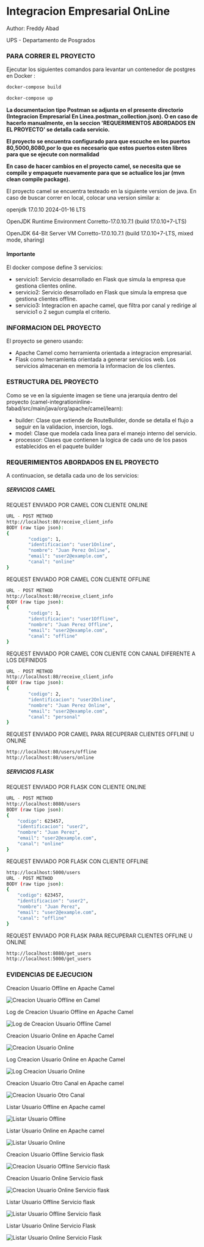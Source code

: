 # Integracion Empresarial OnLine
Author: Freddy Abad

UPS - Departamento de Posgrados

### PARA CORRER EL PROYECTO

Ejecutar los siguientes comandos para levantar un contenedor de postgres en Docker :
```bash
docker-compose build

docker-compose up 
```
**La documentacion tipo Postman se adjunta en el presente directorio (Integracion Empresarial En Linea.postman_collection.json). O en caso de hacerlo manualmente, en la seccion 'REQUERIMIENTOS ABORDADOS EN EL PROYECTO'  se detalla cada servicio.**

**El proyecto se encuentra configurado para que escuche en los puertos 80,5000,8080,por lo que es necesario que estos puertos esten libres para que se ejecute con normalidad**

**En caso de hacer cambios en el proyecto camel, se necesita que se compile y empaquete nuevamente para que se actualice los jar (mvn clean compile package).**

El proyecto camel se encuentra testeado en la siguiente version de java. En caso de buscar correr en local, colocar una version similar a: 

openjdk 17.0.10 2024-01-16 LTS

OpenJDK Runtime Environment Corretto-17.0.10.7.1 (build 17.0.10+7-LTS)

OpenJDK 64-Bit Server VM Corretto-17.0.10.7.1 (build 17.0.10+7-LTS, mixed mode, sharing)

#### Importante 
El docker compose define 3 servicios:
- servicio1: Servicio desarrollado en Flask que simula la empresa que gestiona clientes online.
- servicio2: Servicio desarrollado en Flask que simula la empresa que gestiona clientes offline.
- servicio3: Integracion en apache camel, que filtra por canal y redirige al servicio1 o 2 segun cumpla el criterio.


### INFORMACION DEL PROYECTO

El proyecto se genero usando:
- Apache Camel como herramienta orientada a integracion empresarial.
- Flask como herramienta orientada a generar servicios web. Los servicios almacenan en memoria la informacion de los clientes.

### ESTRUCTURA DEL PROYECTO
Como se ve en la siguiente imagen se tiene una jerarquia dentro del proyecto (camel-integrationinline-fabad/src/main/java/org/apache/camel/learn):

- builder: Clase que extiende de RouteBuilder, donde se detalla el flujo a seguir en la validacion, insercion, logs.
- model: Clase que modela cada linea para el manejo interno del servicio.
- processor: Clases que contienen la logica de cada uno de los pasos establecidos en el paquete builder


### REQUERIMIENTOS ABORDADOS EN EL PROYECTO

A continuacion, se detalla cada uno de los servicios:

##### SERVICIOS CAMEL

REQUEST ENVIADO POR CAMEL CON CLIENTE ONLINE
```bash
URL - POST METHOD
http://localhost:80/receive_client_info
BODY (raw tipo json):
{
        "codigo": 1,
        "identificacion": "user1Online",
        "nombre": "Juan Perez Online",
        "email": "user2@example.com",
        "canal": "online"
}
```
REQUEST ENVIADO POR CAMEL CON CLIENTE OFFLINE
```bash
URL - POST METHOD
http://localhost:80/receive_client_info
BODY (raw tipo json):
{
        "codigo": 1,
        "identificacion": "user1Offline",
        "nombre": "Juan Perez Offline",
        "email": "user2@example.com",
        "canal": "offline"
}
```
REQUEST ENVIADO POR CAMEL CON CLIENTE CON CANAL DIFERENTE A LOS DEFINIDOS
```bash
URL - POST METHOD
http://localhost:80/receive_client_info
BODY (raw tipo json):
{
        "codigo": 2,
        "identificacion": "user2Online",
        "nombre": "Juan Perez Online",
        "email": "user2@example.com",
        "canal": "personal"
}
```
REQUEST ENVIADO POR CAMEL PARA RECUPERAR CLIENTES OFFLINE U ONLINE
```bash
http://localhost:80/users/offline
http://localhost:80/users/online
```
##### SERVICIOS FLASK

REQUEST ENVIADO POR FLASK CON CLIENTE ONLINE
```bash
URL - POST METHOD
http://localhost:8080/users
BODY (raw tipo json):
{
    "codigo": 623457,
    "identificacion": "user2",
    "nombre": "Juan Perez",
    "email": "user2@example.com",
    "canal": "online"
}
```
REQUEST ENVIADO POR FLASK CON CLIENTE OFFLINE
```bash
http://localhost:5000/users
URL - POST METHOD
BODY (raw tipo json):
{
    "codigo": 623457,
    "identificacion": "user2",
    "nombre": "Juan Perez",
    "email": "user2@example.com",
    "canal": "offline"
}
```

REQUEST ENVIADO POR FLASK PARA RECUPERAR CLIENTES OFFLINE U ONLINE
```bash
http://localhost:8080/get_users
http://localhost:5000/get_users
```

### EVIDENCIAS DE EJECUCION

Creacion Usuario Offline en Apache Camel

![Creacion Usuario Offline en Camel](assets/0CreacionUsuarioOffline.PNG)

Log de Creacion Usuario Offline en Apache Camel

![Log de Creacion Usuario Offline Camel ](assets/1CreacionUsuarioOfflineLog.PNG)

Creacion Usuario Online en Apache Camel

![Creacion Usuario Online](assets/2CreacionUsuarioOnline.PNG)

Log Creacion Usuario Online en Apache Camel

![Log Creacion Usuario Online ](assets/3CreacionUsuarioOnlineLog.PNG)

Creacion Usuario Otro Canal en Apache camel

![Creacion Usuario Otro Canal](assets/4CreacionUsuarioOtroCanal.PNG)

Listar Usuario Offline en Apache camel

![Listar Usuario Offline](assets/5ListarUsuarioOffline.PNG)

Listar Usuario Online en Apache camel

![Listar Usuario Online](assets/6ListarUsuarioOnline.PNG)

Creacion Usuario Offline Servicio flask

![Creacion Usuario Offline Servicio flask](assets/7CreacionUsuarioOfflineServicioNocamel.PNG)

Creacion Usuario Online Servicio flask

![Creacion Usuario Online Servicio flask](assets/8CreacionUsuarioOnlineServicioNocamel.PNG)

Listar Usuario Offline Servicio flask

![Listar Usuario Offline Servicio flask](assets/9ListarUsuarioOfflineServicioNoCamel.PNG)

Listar Usuario Online Servicio Flask

![Listar Usuario Online Servicio Flask](assets/10ListarUsuarioOnlineServicioNoCamel.PNG)
